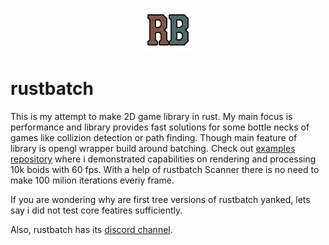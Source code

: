 <p align="center"><img src="assets/logo.png"></p>

# rustbatch

This is my attempt to make 2D game library in rust. My main focus is performance and library provides fast solutions for some bottle necks of games like collizion
detection or path finding. Though main feature of library is opengl wrapper build around batching. Check out [examples repository](https://github.com/jakubDoka/rustbatch_examples)
where i demonstrated capabilities on rendering and processing 10k boids with 60 fps. With a help of rustbatch Scanner there is no need to make 100 milion iterations everiy
frame.

If you are wondering why are first tree versions of rustbatch yanked, lets say i did not test core featires sufficiently.

Also, rustbatch has its [discord channel](https://discord.gg/QXpDcE).
